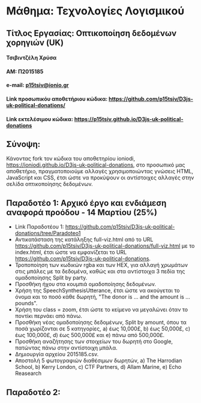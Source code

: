 # Μάθημα: Τεχνολογίες Λογισμικού

## Τίτλος Εργασίας: Οπτικοποίηση δεδομένων χορηγιών (UK)

#### Τσιβιντζέλη Χρύσα
#### ΑΜ: Π2015185
#### e-mail: p15tsiv@ionio.gr

#### Link προσωπικόυ αποθετήριου κώδικα: https://github.com/p15tsiv/D3js-uk-political-donations/
#### Link εκτελέσιμου κώδικα: https://p15tsiv.github.io/D3js-uk-political-donations

## Σύνοψη:

Κάνοντας fork τον κώδικα του αποθετηρίου ioniodi, https://ioniodi.github.io/D3js-uk-political-donations, στο προσωπικό μας αποθετήριο, πραγματοποιούμε αλλαγές χρησιμοποιώντας γνώσεις HTML, JavaScript και CSS, έτσι ώστε να προκύψουν οι αντίστοιχες αλλαγές στην σελίδα οπτικοποίησης δεδομένων.


## Παραδοτέο 1: Αρχικό έργο και ενδιάμεση αναφορά προόδου - 14 Μαρτίου (25%)

* Link Παραδοτέου 1: https://github.com/p15tsiv/D3js-uk-political-donations/tree/Paradoteo1
* Αντικατάσταση της κατάληξης full-viz.html από το URL https://github.com/p15tsiv/D3js-uk-political-donations/full-viz.html με το index.html, έτσι ώστε να εμφανίζεται το URL https://github.com/p15tsiv/D3js-uk-political-donations.
* Τροποποίηση των κωδικών rgba και των HEX, για αλλαγή χρωμάτων στις μπάλες με τα δεδομένα, καθώς και στα αντίστοιχα 3 πεδία της ομαδοποίησης Split by party.
* Προσθήκη ήχου στα κουμπιά ομαδοποίησης δεδομένων.
* Xρήση της SpeechSynthesisUtterance, έτσι ώστε να ακούγεται το όνομα και το ποσό κάθε δωρητή, "The donor is ... and the amount is ... pounds".
* Χρήση του class = zoom, έτσι ώστε το κείμενο να μεγαλώνει όταν το ποντίκι περνάει από πάνω.
* Προσθήκη νέας ομαδοποίησης δεδομένων, Split by amount, όπου τα ποσά χωρίζονται σε 5 κατηγορίες, a) έως 10,000£, b) έως 50,000£, c) έως 100,000£, d) έως 500,000£ και e) πάνω από 500,000£.
* Προσθήκη αναζήτησης των στοιχείων του δωρητή στο Google, πατώντας πάνω στην αντίστοιχη μπάλα.
* Δημιουργία αρχείου 2015185.csv.
* Αποστολή 5 φωτογραφιών διαθέσιμων δωρητών, a) The Harrodian School, b) Kerry London, c) CTF Partners, d) Allam Marine, e) Echo Reasearch

## Παραδοτέο 2: 
